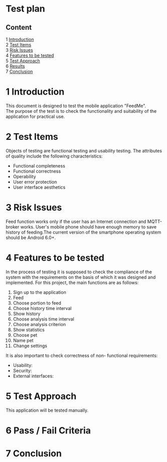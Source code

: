 # Test plan

## Content
1 [Introduction](#1)</br>
2 [Test Items](#2)</br>
3 [Risk Issues](#3)</br>
4 [Features to be tested](#4)</br>
5 [Test Approach](#5)</br>
6 [Results](#6)</br>
7 [Conclusion](#7)</br>

 
# 1 <a name = "1"> Introduction </a>
This document is designed to test the mobile application "FeedMe". </br>
The purpose of the test is to check the functionality and suitability of the application for practical use.

# 2 <a name = "2"> Test Items </a></br>
Objects of testing are functional testing and usability testing. 
The attributes of quality include the following characteristics: 

- Functional completeness
- Functional correctness
- Operability
- User error protection
- User interface aesthetics</br>

# 3 <a name = "3"> Risk Issues </a></br>
Feed function works only if the user has an Internet connection and MQTT-broker works. User's mobile phone should have enough memory to 
save history of feeding.The current version of the smartphone operating system should be Android 6.0+.

# 4 <a name = "4"> Features to be tested </a>

In the process of testing it is supposed to check the compliance of the system with the requirements on the basis of which it was designed and implemented. 
For this project, the main functions are as follows:

1. Sign up to the application</br>
2. Feed</br>
3. Choose portion to feed</br>
4. Choose history time interval</br>
5. Show history</br>
6. Choose analysis time interval</br>
7. Choose analysis criterion</br>
8. Show statistics</br>
9. Choose pet</br>
10. Name pet</br>
11. Change settings</br>

It is also important to check correctness of non- functional requirements:

- Usability:
- Security:
- External interfaces:

# 5 <a name = "5"> Test Approach </a>
This application will be tested manually.

# 6 <a name = "6"> Pass / Fail Criteria </a>
# 7 <a name = "7"> Conclusion </a>


